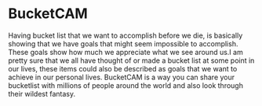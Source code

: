 # BucketCAM
Having bucket list that we want to accomplish before we die, is basically showing that we have goals that might seem impossible to accomplish. These goals show how much we appreciate what we see around us.I am pretty sure that we all have thought of or made a bucket list at some point in our lives, these items could also be described as goals that we want to achieve in our personal lives. BucketCAM is a way you can share your bucketlist with millions of people around the world and also look through their wildest fantasy. 
